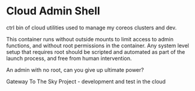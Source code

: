# Cloud Admin Shell

ctrl bin of cloud utilities used to manage my coreos clusters and dev.

This container runs without outside mounts to limit access to admin functions, and without root permissions in the container. Any system level setup that requires root should be scripted and automated as part of the launch process, and free from human intervention.

An admin with no root, can you give up ultimate power?

Gateway To The Sky Project - development and test in the cloud
